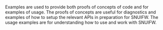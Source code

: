 Examples are used to provide both proofs of concepts of code and for examples of usage. The proofs of concepts are useful for diagnostics and examples of how to setup the relevant APIs in preparation for SNUIFW. The usage examples are for understanding how to use and work with SNUIFW.